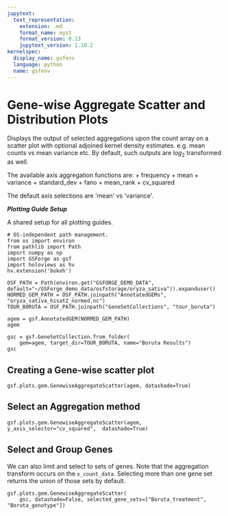 ```yaml
---
jupytext:
  text_representation:
    extension: .md
    format_name: myst
    format_version: 0.13
    jupytext_version: 1.10.2
kernelspec:
  display_name: gsfenv
  language: python
  name: gsfenv
---
```


# Gene-wise Aggregate Scatter and Distribution Plots

Displays the output of selected aggregations upon the count array on a scatter plot with optional
adjoined kernel density estimates. e.g. mean counts vs mean variance etc. By default, such outputs are
$log_2$ transformed as well.

The available axis aggregation functions are:
    + frequency
    + mean
    + variance
    + standard_dev
    + fano
    + mean_rank
    + cv_squared

The default axis selections are 'mean' vs 'variance'.

***Plotting Guide Setup***

A shared setup for all plotting guides.

```{code-cell}
# OS-independent path management.
from os import environ
from pathlib import Path
import numpy as np
import GSForge as gsf
import holoviews as hv
hv.extension('bokeh')

OSF_PATH = Path(environ.get("GSFORGE_DEMO_DATA", default="~/GSForge_demo_data/osfstorage/oryza_sativa")).expanduser()
NORMED_GEM_PATH = OSF_PATH.joinpath("AnnotatedGEMs", "oryza_sativa_hisat2_normed.nc")
TOUR_BORUTA = OSF_PATH.joinpath("GeneSetCollections", "tour_boruta")
```

```{code-cell}
agem = gsf.AnnotatedGEM(NORMED_GEM_PATH)
agem
```

```{code-cell}
gsc = gsf.GeneSetCollection.from_folder(
    gem=agem, target_dir=TOUR_BORUTA, name="Boruta Results")
gsc
```
## Creating a Gene-wise scatter plot

```{code-cell}
gsf.plots.gem.GenewiseAggregateScatter(agem, datashade=True)
```

## Select an Aggregation method

```{code-cell}
gsf.plots.gem.GenewiseAggregateScatter(agem, y_axis_selector="cv_squared",  datashade=True)
```

## Select and Group Genes

We can also limit and select to sets of genes.
Note that the aggregation transform occurs on the `x_count_data`.
Selecting more than one gene set returns the union of those sets by default.

```{code-cell}
gsf.plots.gem.GenewiseAggregateScatter(
    gsc, datashade=False, selected_gene_sets=["Boruta_treatment", "Boruta_genotype"])
```
